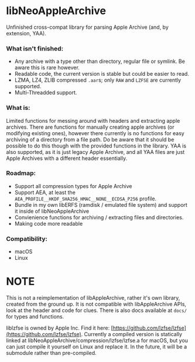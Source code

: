 # libNeoAppleArchive
Unfinished cross-compat library for parsing Apple Archive (and, by extension, YAA).

### What isn't finished:

- Any archive with a type other than directory, regular file or symlink. Be aware this is rare however.
- Readable code, the current version is stable but could be easier to read.
- LZMA, LZ4, ZLIB compressed `.aar`s; only `RAW` and `LZFSE` are currently supported.
- Multi-Threadded support.

### What is:

Limited functions for messing around with headers and extracting apple archives. There are functions for manually creating apple archives (or modifying existing ones), however there currently is no functions for easy archiving of a directory from a file path. Do be aware that it should be possible to do this though with the provided functions in the library. YAA is also supported, as it is just legacy Apple Archive, and all YAA files are just Apple Archives with a different header essentially.

### Roadmap:

- Support all compression types for Apple Archive
- Support AEA, at least the `AEA_PROFILE__HKDF_SHA256_HMAC__NONE__ECDSA_P256` profile.
- Bundle in my own libERFS (ramdisk / emulated file system) and support it inside of libNeoAppleArchive
- Convienience functions for archiving / extracting files and directories.
- Making code more readable
  
### Compatibility:

- macOS
- Linux

# NOTE

This is not a reimplementation of libAppleArchive, rather it's own library, created from the ground up. It is not compatible with libAppleArchive APIs, look at the header and code for clues. There is also docs available at `docs/` for types and functions.

liblzfse is owned by Apple Inc. Find it here: [https://github.com/lzfse/lzfse](https://github.com/lzfse/lzfse). Currently a compiled version is statically linked at libNeoAppleArchive/compression/lzfse/lzfse.a for macOS, but you can just compile it yourself on Linux and replace it. In the future, it will be a submodule rather than pre-compiled.
